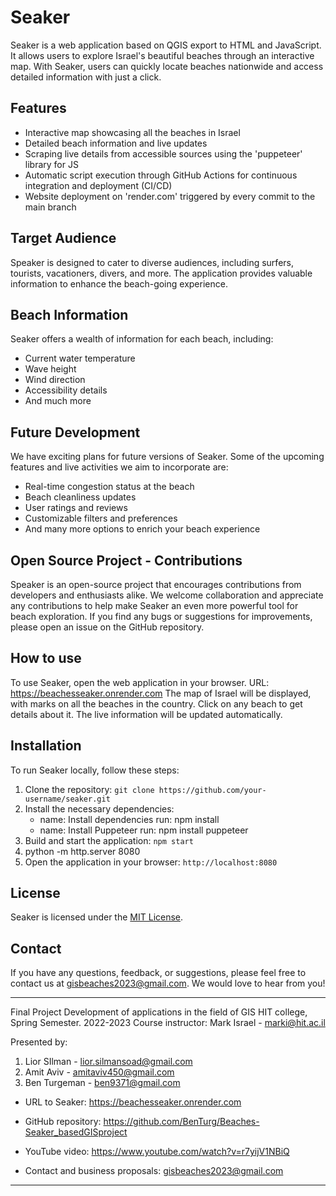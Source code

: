 # Seaker

Seaker is a web application based on QGIS export to HTML and JavaScript.
It allows users to explore Israel's beautiful beaches through an interactive map.
With Seaker, users can quickly locate beaches nationwide and access detailed information with just a click.

## Features

- Interactive map showcasing all the beaches in Israel
- Detailed beach information and live updates
- Scraping live details from accessible sources using the 'puppeteer' library for JS
- Automatic script execution through GitHub Actions for continuous integration and deployment (CI/CD)
- Website deployment on 'render.com' triggered by every commit to the main branch

## Target Audience

Speaker is designed to cater to diverse audiences, including surfers, tourists, vacationers, divers, and more.
The application provides valuable information to enhance the beach-going experience.

## Beach Information

Seaker offers a wealth of information for each beach, including:

- Current water temperature
- Wave height
- Wind direction
- Accessibility details
- And much more

## Future Development

We have exciting plans for future versions of Seaker.
Some of the upcoming features and live activities we aim to incorporate are:

- Real-time congestion status at the beach
- Beach cleanliness updates
- User ratings and reviews
- Customizable filters and preferences
- And many more options to enrich your beach experience

## Open Source Project - Contributions

Speaker is an open-source project that encourages contributions from developers and enthusiasts alike.
We welcome collaboration and appreciate any contributions to help make Seaker an even more powerful tool for beach exploration.
If you find any bugs or suggestions for improvements, please open an issue on the GitHub repository.


## How to use

To use Seaker, open the web application in your browser.
URL: https://beachesseaker.onrender.com
The map of Israel will be displayed, with marks on all the beaches in the country.
Click on any beach to get details about it.
The live information will be updated automatically.

## Installation

To run Seaker locally, follow these steps:

1. Clone the repository: `git clone https://github.com/your-username/seaker.git`
2. Install the necessary dependencies:       
    - name: Install dependencies
        run: npm install
    - name: Install Puppeteer
        run: npm install puppeteer
3. Build and start the application: `npm start`
4. python -m http.server 8080
5. Open the application in your browser: `http://localhost:8080`

## License

Seaker is licensed under the [MIT License](LICENSE).

## Contact
If you have any questions, feedback, or suggestions, please feel free to contact us at gisbeaches2023@gmail.com.
We would love to hear from you!



------------------------------------------------------------------

Final Project Development of applications in the field of GIS 
HIT college, Spring Semester. 2022-2023
Course instructor: Mark Israel - marki@hit.ac.il

Presented by:
1.  Lior SIlman - lior.silmansoad@gmail.com
2.  Amit Aviv - amitaviv450@gmail.com
3. Ben Turgeman - ben9371@gmail.com

- URL to Seaker: https://beachesseaker.onrender.com 

- GitHub repository: https://github.com/BenTurg/Beaches-Seaker_basedGISproject

- YouTube video: https://www.youtube.com/watch?v=r7yijV1NBiQ

- Contact and business proposals: gisbeaches2023@gmail.com

------------------------------------------------------------------
